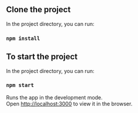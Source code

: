 
## Clone the project

In the project directory, you can run:

### `npm install`

## To start the project

In the project directory, you can run:

### `npm start`

Runs the app in the development mode.<br />
Open [http://localhost:3000](http://localhost:3000) to view it in the browser.

